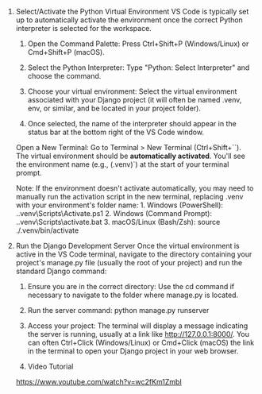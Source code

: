 1. Select/Activate the Python Virtual Environment
VS Code is typically set up to automatically activate the environment once the correct Python interpreter is selected for the workspace.
    1. Open the Command Palette: Press Ctrl+Shift+P (Windows/Linux) or Cmd+Shift+P (macOS).

    2. Select the Python Interpreter: Type "Python: Select Interpreter" and choose the command.

    3. Choose your virtual environment: Select the virtual environment associated with your Django project (it will often be named .venv, env, or similar, and be located in your project folder).

    4. Once selected, the name of the interpreter should appear in the status bar at the bottom right of the VS Code window.

    Open a New Terminal: Go to Terminal > New Terminal (Ctrl+Shift+``). The virtual environment should be **automatically activated**. You'll see the environment name (e.g., (.venv)`) at the start of your terminal prompt.

    Note: If the environment doesn't activate automatically, you may need to manually run the activation script in the new terminal, replacing .venv with your environment's folder name:
        1. Windows (PowerShell): .\.venv\Scripts\Activate.ps1
        2. Windows (Command Prompt): .\.venv\Scripts\activate.bat
        3. macOS/Linux (Bash/Zsh): source ./.venv/bin/activate

2. Run the Django Development Server
Once the virtual environment is active in the VS Code terminal, navigate to the directory containing your project's manage.py file (usually the root of your project) and run the standard Django command:

    1. Ensure you are in the correct directory: Use the cd command if necessary to navigate to the folder where manage.py is located.

    2. Run the server command:
        python manage.py runserver
    
    3. Access your project: The terminal will display a message indicating the server is running, usually at a link like http://127.0.0.1:8000/. You can often Ctrl+Click (Windows/Linux) or Cmd+Click (macOS) the link in the terminal to open your Django project in your web browser.
    4. Video Tutorial

    https://www.youtube.com/watch?v=wc2fKm1ZmbI
